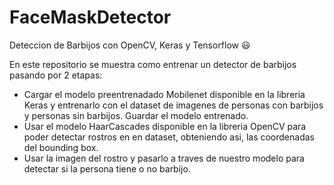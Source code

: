 # FaceMaskDetector
Deteccion de Barbijos con OpenCV, Keras y Tensorflow :smiley:

En este repositorio se muestra como entrenar un detector de barbijos pasando por 2 etapas:
- Cargar el modelo preentrenadado Mobilenet disponible en la libreria Keras y entrenarlo con el dataset de imagenes de personas con barbijos y personas sin barbijos. Guardar el modelo entrenado. 
- Usar el modelo HaarCascades disponible en la libreria OpenCV para poder detectar rostros en en dataset, obteniendo asi, las coordenadas del bounding box.
- Usar la imagen del rostro y pasarlo a traves de nuestro modelo para detectar si la persona tiene o no barbijo.


